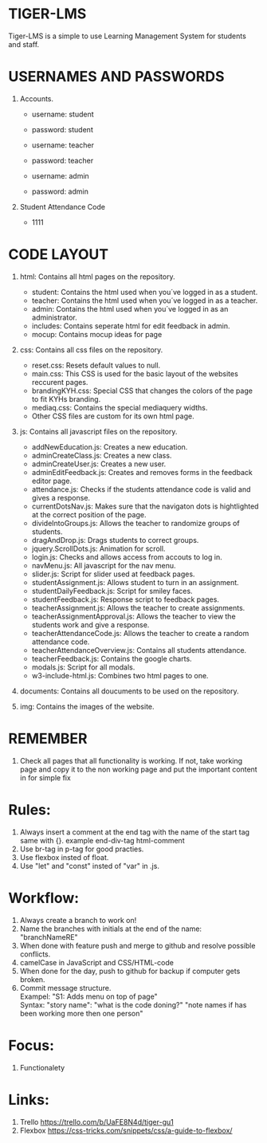 
# TIGER-LMS
Tiger-LMS is a simple to use Learning Management System for students and staff.

# USERNAMES AND PASSWORDS
1. Accounts.
    - username: student
    - password: student

    - username: teacher
    - password: teacher

    - username: admin
    - password: admin

2. Student Attendance Code
    - 1111

    
# CODE LAYOUT
1. html: Contains all html pages on the repository.
    - student: Contains the html used when you´ve logged in as a student.
    - teacher: Contains the html used when you´ve logged in as a teacher.
    - admin: Contains the html used when you´ve logged in as an administrator.
    - includes: Contains seperate html for edit feedback in admin. 
    - mocup: Contains mocup ideas for page

2. css: Contains all css files on the repository.
    - reset.css: Resets default values to null.
    - main.css: This CSS is used for the basic layout of the websites reccurent pages.
    - brandingKYH.css: Special CSS that changes the colors of the page to fit KYHs branding.
    - mediaq.css: Contains the special mediaquery widths.
    - Other CSS files are custom for its own html page.

3. js: Contains all javascript files on the repository.
    - addNewEducation.js: Creates a new education.
    - adminCreateClass.js: Creates a new class.
    - adminCreateUser.js: Creates a new user.
    - adminEditFeedback.js: Creates and removes forms in the feedback editor page.
    - attendance.js: Checks if the students attendance code is valid and gives a response.
    - currentDotsNav.js: Makes sure that the navigaton dots is hightlighted at the correct position of the page.
    - divideIntoGroups.js: Allows the teacher to randomize groups of students.
    - dragAndDrop.js: Drags students to correct groups.
    - jquery.ScrollDots.js: Animation for scroll.
    - login.js: Checks and allows access from accouts to log in.
    - navMenu.js: All javascript for the nav menu.
    - slider.js: Script for slider used at feedback pages.
    - studentAssignment.js: Allows student to turn in an assignment.
    - studentDailyFeedback.js: Script for smiley faces.
    - studentFeedback.js: Response script to feedback pages.
    - teacherAssignment.js: Allows the teacher to create assignments.
    - teacherAssignmentApproval.js: Allows the teacher to view the students work and give a response.
    - teacherAttendanceCode.js: Allows the teacher to create a random attendance code.
    - teacherAttendanceOverview.js: Contains all students attendance.
    - teacherFeedback.js: Contains the google charts.
    - modals.js: Script for all modals.
    - w3-include-html.js: Combines two html pages to one.

4. documents: Contains all doucuments to be used on the repository.

5. img: Contains the images of the website.


# REMEMBER
1. Check all pages that all functionality is working. If not, take working page and copy it to the non working page and put the important content in for simple fix

# Rules:
1. Always insert a comment at the end tag with the name of the start tag same with {}. example end-div-tag html-comment
2. Use br-tag in p-tag for good practies.
3. Use flexbox insted of float.
4. Use "let" and "const" insted of "var" in .js.

# Workflow:
1. Always create a branch to work on!
2. Name the branches with initials at the end of the name: "branchNameRE"
3. When done with feature push and merge to github and resolve possible conflicts.
4. camelCase in JavaScript and CSS/HTML-code
5. When done for the day, push to github for backup if computer gets broken.
6. Commit message structure.
<br> Exampel: "S1: Adds menu on top of page"
<br> Syntax: "story name": "what is the code doning?" "note names if has been working more then one person"


# Focus:
1. Functionalety

# Links:
1. Trello https://trello.com/b/UaFE8N4d/tiger-gu1
2. Flexbox https://css-tricks.com/snippets/css/a-guide-to-flexbox/
